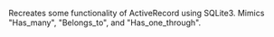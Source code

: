 Recreates some functionality of ActiveRecord using SQLite3. Mimics "Has_many", "Belongs_to", and "Has_one_through".

